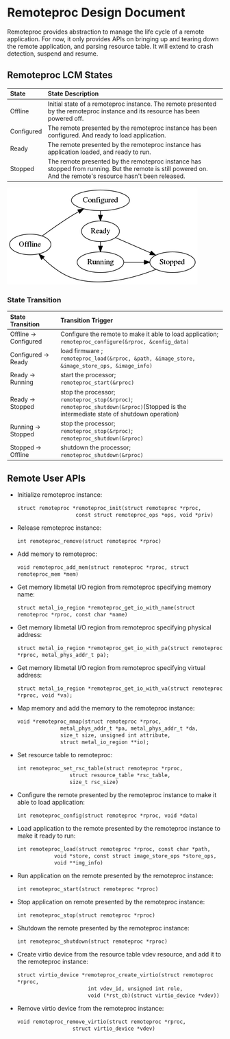 # Remoteproc Design Document
Remoteproc provides abstraction to manage the life cycle of a remote
application. For now, it only provides APIs on bringing up and
tearing down the remote application, and parsing resource table.
It will extend to crash detection, suspend and resume.

## Remoteproc LCM States
| State | State Description |
|:------|:------------------|
| Offline | Initial state of a remoteproc instance. The remote presented by the remoteproc instance and its resource has been powered off. |
| Configured | The remote presented by the remoteproc instance has been configured. And ready to load application. |
| Ready | The remote presented by the remoteproc instance has application loaded, and ready to run. |
| Stopped | The remote presented by the remoteproc instance has stopped from running. But the remote is still powered on. And the remote's resource hasn't been released. |

![Rproc LCM States](img/rproc-lcm-state-machine.png)

### State Transition
| State Transition | Transition Trigger |
|:-----------------|:-------------------|
| Offline -> Configured | Configure the remote to make it able to load application;<br>`remoteproc_configure(&rproc, &config_data)`|
| Configured -> Ready | load firmware ;<br>`remoteproc_load(&rproc, &path, &image_store, &image_store_ops, &image_info)` |
| Ready -> Running | start the processor; <br>`remoteproc_start(&rproc)` |
| Ready -> Stopped | stop the processor; <br>`remoteproc_stop(&rproc)`; <br>`remoteproc_shutdown(&rproc)`(Stopped is the intermediate state of shutdown operation)  |
| Running -> Stopped | stop the processor; <br>`remoteproc_stop(&rproc)`; <br>`remoteproc_shutdown(&rproc)` |
| Stopped -> Offline | shutdown the processor; <br>`remoteproc_shutdown(&rproc)` |

## Remote User APIs
* Initialize remoteproc instance:
  ```
  struct remoteproc *remoteproc_init(struct remoteproc *rproc,
				     const struct remoteproc_ops *ops, void *priv)
  ```
* Release remoteproc instance:
  ```
  int remoteproc_remove(struct remoteproc *rproc)
  ```
* Add memory to remoteproc:
  ```
  void remoteproc_add_mem(struct remoteproc *rproc, struct remoteproc_mem *mem)
  ```
* Get memory libmetal I/O region from remoteproc specifying memory name:
  ```
  struct metal_io_region *remoteproc_get_io_with_name(struct remoteproc *rproc, const char *name)
  ```
* Get memory libmetal I/O region from remoteproc specifying physical address:
  ```
  struct metal_io_region *remoteproc_get_io_with_pa(struct remoteproc *rproc, metal_phys_addr_t pa);
  ```
* Get memory libmetal I/O region from remoteproc specifying virtual address:
  ```
  struct metal_io_region *remoteproc_get_io_with_va(struct remoteproc *rproc, void *va);
  ```
* Map memory and add the memory to the remoteproc instance:
  ```
  void *remoteproc_mmap(struct remoteproc *rproc,
		        metal_phys_addr_t *pa, metal_phys_addr_t *da,
		        size_t size, unsigned int attribute,
		        struct metal_io_region **io);
  ```
* Set resource table to remoteproc:
  ```
  int remoteproc_set_rsc_table(struct remoteproc *rproc,
			       struct resource_table *rsc_table,
			       size_t rsc_size)
  ```
* Configure the remote presented by the remoteproc instance to make it able
  to load application:
  ```
  int remoteproc_config(struct remoteproc *rproc, void *data)
  ```
* Load application to the remote presented by the remoteproc instance to make
  it ready to run:
  ```
  int remoteproc_load(struct remoteproc *rproc, const char *path,
		      void *store, const struct image_store_ops *store_ops,
		      void **img_info)
  ```
* Run application on the remote presented by the remoteproc instance:
  ```
  int remoteproc_start(struct remoteproc *rproc)
  ```
* Stop application on remote presented by the remoteproc instance:
  ```
  int remoteproc_stop(struct remoteproc *rproc)
  ```
* Shutdown the remote presented by the remoteproc instance:
  ```
  int remoteproc_shutdown(struct remoteproc *rproc)
  ```
* Create virtio device from the resource table vdev resource, and add it to the
  remoteproc instance:
  ```
  struct virtio_device *remoteproc_create_virtio(struct remoteproc *rproc,
						 int vdev_id, unsigned int role,
						 void (*rst_cb)(struct virtio_device *vdev))
  ```
* Remove virtio device from the remoteproc instance:
  ```
  void remoteproc_remove_virtio(struct remoteproc *rproc,
			        struct virtio_device *vdev)
  ```


